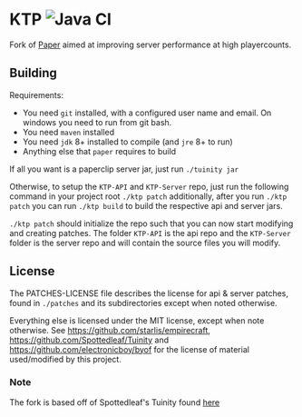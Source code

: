 KTP ![Java CI](https://github.com/lynxplay/knockturn-paper/workflows/Java%20CI/badge.svg)
==

Fork of [Paper](https://github.com/PaperMC/Paper) aimed at improving server performance at high playercounts.

## Building

Requirements:
- You need `git` installed, with a configured user name and email. 
   On windows you need to run from git bash.
- You need `maven` installed
- You need `jdk` 8+ installed to compile (and `jre` 8+ to run)
- Anything else that `paper` requires to build

If all you want is a paperclip server jar, just run `./tuinity jar`

Otherwise, to setup the `KTP-API` and `KTP-Server` repo, just run the following command
in your project root `./ktp patch` additionally, after you run `./ktp patch` you can run `./ktp build` to build the 
respective api and server jars.

`./ktp patch` should initialize the repo such that you can now start modifying and creating
patches. The folder `KTP-API` is the api repo and the `KTP-Server` folder
is the server repo and will contain the source files you will modify.

## License
The PATCHES-LICENSE file describes the license for api & server patches,
found in `./patches` and its subdirectories except when noted otherwise.

Everything else is licensed under the MIT license, except when note otherwise.
See https://github.com/starlis/empirecraft, https://github.com/Spottedleaf/Tuinity
and https://github.com/electronicboy/byof for the license of material used/modified by this project.


### Note

The fork is based off of Spottedleaf's Tuinity found [here](https://github.com/Spottedleaf/Tuinity)
